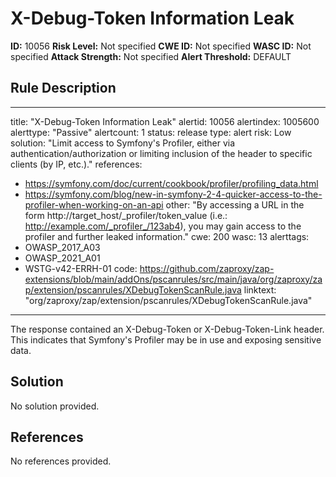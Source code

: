 
# X-Debug-Token Information Leak

**ID:** 10056
**Risk Level:** Not specified
**CWE ID:** Not specified
**WASC ID:** Not specified
**Attack Strength:** Not specified
**Alert Threshold:** DEFAULT

## Rule Description
---
title: "X-Debug-Token Information Leak"
alertid: 10056
alertindex: 1005600
alerttype: "Passive"
alertcount: 1
status: release
type: alert
risk: Low
solution: "Limit access to Symfony's Profiler, either via authentication/authorization or limiting inclusion of the header to specific clients (by IP, etc.)."
references:
   - https://symfony.com/doc/current/cookbook/profiler/profiling_data.html
   - https://symfony.com/blog/new-in-symfony-2-4-quicker-access-to-the-profiler-when-working-on-an-api
other: "By accessing a URL in the form http://target_host/_profiler/token_value (i.e.: http://example.com/_profiler_/123ab4), you may gain access to the profiler and further leaked information."
cwe: 200
wasc: 13
alerttags: 
  - OWASP_2017_A03
  - OWASP_2021_A01
  - WSTG-v42-ERRH-01
code: https://github.com/zaproxy/zap-extensions/blob/main/addOns/pscanrules/src/main/java/org/zaproxy/zap/extension/pscanrules/XDebugTokenScanRule.java
linktext: "org/zaproxy/zap/extension/pscanrules/XDebugTokenScanRule.java"
---
The response contained an X-Debug-Token or X-Debug-Token-Link header. This indicates that Symfony's Profiler may be in use and exposing sensitive data.


## Solution
No solution provided.

## References
No references provided.

